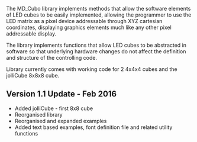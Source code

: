 The MD_Cubo library implements methods that allow the software elements of LED cubes to be easily implemented, allowing the programmer to use the LED matrix as a pixel device addressable through XYZ cartesian coordinates, displaying graphics elements much like any other pixel addressable display.

The library implements functions that allow LED cubes to be abstracted in software so that underlying hardware changes do not affect the definition and structure of the controlling code.

Library currently comes with working code for 2 4x4x4 cubes and the jolliCube 8x8x8 cube.

## Version 1.1 Update - Feb 2016
* Added jolliCube - first 8x8 cube
* Reorganised library
* Reorganised and expanded examples
* Added text based examples, font definition file and related utility functions